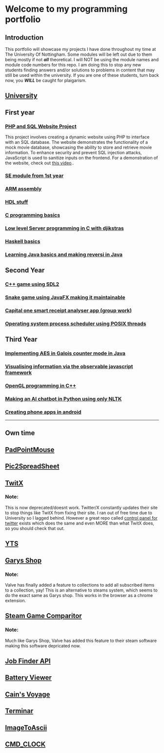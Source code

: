 # Welcome to my programming portfolio

## Introduction

This portfolio will showcase my projects I have done throughout my time at The University Of Nottingham. Some modules will be left out due to them being mostly if not ***all*** theoretical. I will NOT be using the module names and module code numbers for this repo. I am doing this to stop any new students finding answers and/or solutions to problems in content that may still be used within the university. If you are one of these students, turn back now, you ***WILL*** be caught for plaigarism. 

## [University](https://www.nottingham.ac.uk/)

## First year


### [PHP and SQL Website Project](https://en.wikipedia.org/wiki/HTTP_404)

This project involves creating a dynamic website using PHP to interface with an SQL database. The website demonstrates the functionality of a mock movie database, showcasing the ability to store and retrieve movie information. To enhance security and prevent SQL injection attacks, JavaScript is used to sanitize inputs on the frontend. For a demonstration of the website, check out [this video](https://www.youtube.com/watch?v=WZ4swjO1exw)..

### [SE module from 1st year](https://en.wikipedia.org/wiki/HTTP_404)

### [ARM assembly](https://en.wikipedia.org/wiki/HTTP_404)

### [HDL stuff](https://en.wikipedia.org/wiki/HTTP_404)

### [C programming basics](https://en.wikipedia.org/wiki/HTTP_404)

### [Low level Server programming in C with djikstras](https://en.wikipedia.org/wiki/HTTP_404)

### [Haskell basics](https://en.wikipedia.org/wiki/HTTP_404)

### [Learning Java basics and making reversi in Java](https://en.wikipedia.org/wiki/HTTP_404)


## Second Year

### [C++ game using SDL2](https://en.wikipedia.org/wiki/HTTP_404)


### [Snake game using JavaFX making it maintainable](https://en.wikipedia.org/wiki/HTTP_404)


### [Capital one smart receipt analyser app (group work)](https://en.wikipedia.org/wiki/HTTP_404)

### [Operating system process scheduler using POSIX threads](https://en.wikipedia.org/wiki/HTTP_404)


## Third Year

### [Implementing AES in Galois counter mode in Java](https://en.wikipedia.org/wiki/HTTP_404)

### [Visualising information via the observable javascript framework](https://en.wikipedia.org/wiki/HTTP_404)


### [OpenGL programming in C++](https://en.wikipedia.org/wiki/HTTP_404)

### [Making an AI chatbot in Python using only NLTK](https://en.wikipedia.org/wiki/HTTP_404)

### [Creating phone apps in android](https://en.wikipedia.org/wiki/HTTP_404)




---


## Own time


## [PadPointMouse](https://github.com/Barnold8/PadPointMouse)

## [Pic2SpreadSheet](https://github.com/Barnold8/Pic2SpreadSheet)

## [TwitX](https://github.com/Barnold8/TwitX)


### Note:
This is now deprecated/doesnt work. Twitter/X constantly updates their site to stop things like TwitX from fixing their site. I ran out of free time due to University so I lagged behind. However a great repo called [control panel for twitter](https://github.com/insin/control-panel-for-twitter/) exists which does the same and even MORE than what TwitX does, so you should check that out. 

## [YTS](https://github.com/Barnold8/YTS)


## [Garys Shop](https://github.com/Barnold8/Garys-Shop)


### Note:
Valve has finally added a feature to collections to add all subscribed items to a collection, yay! This is an alternative to steams system, which seems to do the exact same as Garys shop. This works in the browser as a chrome extension. 

## [Steam Game Comparitor](https://github.com/Barnold8/SteamGameComparitor)


### Note:
Much like Garys Shop, Valve has added this feature to their steam software making this software depricated now.  


## [Job Finder API](https://github.com/Barnold8/JobFinderAPI)


## [Battery Viewer](https://github.com/Barnold8/BatteryViewer)

## [Cain's Voyage](https://github.com/Barnold8/Cains-voyage)

## [Terminar](https://github.com/Barnold8/Terminar)

## [ImageToAscii](https://github.com/Barnold8/ImageToAscii)

## [CMD_CLOCK](https://github.com/Barnold8/CMD_CLOCK)
